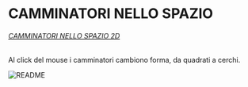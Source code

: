 # CAMMINATORI NELLO SPAZIO

###### [CAMMINATORI NELLO SPAZIO 2D](https://editor.p5js.org/guiduc/full/hl6YHMtFn)
Al click del mouse i camminatori cambiono forma, da quadrati a cerchi.

![README](https://user-images.githubusercontent.com/67184943/170839964-92da7169-1885-4bff-9c73-0432881b87da.png)
